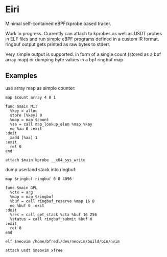 Eiri
=======

Minimal self-contained eBPF/kprobe based tracer.

Work in progress. Currently can attach to kprobes as well as USDT probes in ELF files and run
simple eBPF programs defined in a custom IR format. ringbuf output gets printed as raw bytes to stderr.

Very simple output is supported. in form of a single count (stored as a bpf array map) or dumping byte values in a bpf ringbuf map

Examples
-----

use array map as simple counter:
```
map $count array 4 8 1

func $main MIT
  %key = alloc
  store [%key] 0
  %map = map $count
  %aa = call map_lookup_elem %map %key
  eq %aa 0 :exit
:doit
  xadd [%aa] 1
:exit
  ret 0
end

attach $main kprobe __x64_sys_write
```

dump userland stack into ringbuf:
```
map $ringbuf ringbuf 0 0 4096

func $main GPL
  %ctx = arg
  %map = map $ringbuf
  %buf = call ringbuf_reserve %map 16 0
  eq %buf 0 :exit
:doit
  %res = call get_stack %ctx %buf 16 256
  %status = call ringbuf_submit %buf 0
:exit
  ret 0
end

elf $neovim /home/bfredl/dev/neovim/build/bin/nvim

attach usdt $neovim xfree
```
